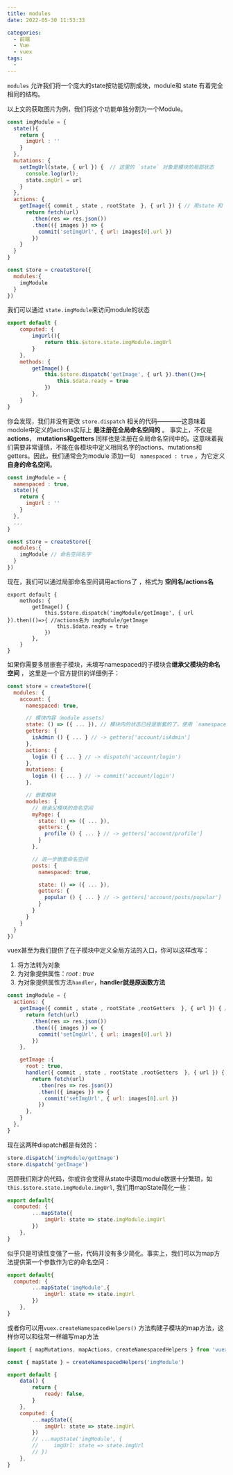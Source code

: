 ```yaml
---
title: modules
date: 2022-05-30 11:53:33

categories:
  - 前端
  - Vue
  - vuex
tags:
  - 
---
```


`modules` 允许我们将一个庞大的state按功能切割成块，module和 state 有着完全相同的结构。

以上文的获取图片为例，我们将这个功能单独分割为一个Module。

```js
const imgModule = {
  state(){
    return {
      imgUrl : ''
    }
  },
  mutations: {
    setImgUrl(state, { url }) {  // 这里的 `state` 对象是模块的局部状态
      console.log(url);
      state.imgUrl = url
    }
  },
  actions: {
    getImage({ commit , state , rootState  }, { url }) { // 用state 和 rootState区分模块的状态的store状态
      return fetch(url)
        .then(res => res.json())
        .then(({ images }) => {
          commit('setImgUrl', { url: images[0].url })
        })
    }
  }
}

const store = createStore({
  modules:{
    imgModule
  }
})

```

我们可以通过 `state.imgModule`来访问module的状态

```js
export default {
    computed: {
        imgUrl(){
            return this.$store.state.imgModule.imgUrl
        }
    },
    methods: {
        getImage() {
            this.$store.dispatch('getImage', { url }).then(()=>{
                this.$data.ready = true
            })
        },
    }
}
```

你会发现，我们并没有更改 `store.dispatch` 相关的代码————这意味着modole中定义的actions实际上 **是注册在全局命名空间的** 。 事实上，不仅是 **actions**， **mutations和getters** 同样也是注册在全局命名空间中的。这意味着我们需要非常谨慎，不能在各模块中定义相同名字的actions、mutations和getters。因此，我们通常会为module 添加一句 ` namespaced : true` ，为它定义**自身的命名空间**。

```js
const imgModule = {
  namespaced : true,
  state(){
    return {
      imgUrl : ''
    }
  },
  ...
}

const store = createStore({
  modules:{
    imgModule // 命名空间名字
  }
})
```

现在，我们可以通过局部命名空间调用actions了 ，格式为 **空间名/actions名**

```js{4}
export default {
    methods: {
        getImage() {
            this.$store.dispatch('imgModule/getImage', { url }).then(()=>{ //actions名为 imgModule/getImage
                this.$data.ready = true
            })
        },
    }
}

```

如果你需要多层嵌套子模块，未填写namespaced的子模块会**继承父模块的命名空间** ， 这里是一个官方提供的详细例子：

```js
const store = createStore({
  modules: {
    account: {
      namespaced: true,

      // 模块内容（module assets）
      state: () => ({ ... }), // 模块内的状态已经是嵌套的了，使用 `namespaced` 属性不会对其产生影响
      getters: {
        isAdmin () { ... } // -> getters['account/isAdmin']
      },
      actions: {
        login () { ... } // -> dispatch('account/login')
      },
      mutations: {
        login () { ... } // -> commit('account/login')
      },

      // 嵌套模块
      modules: {
        // 继承父模块的命名空间
        myPage: {
          state: () => ({ ... }),
          getters: {
            profile () { ... } // -> getters['account/profile']
          }
        },

        // 进一步嵌套命名空间
        posts: {
          namespaced: true,

          state: () => ({ ... }),
          getters: {
            popular () { ... } // -> getters['account/posts/popular']
          }
        }
      }
    }
  }
})

```

vuex甚至为我们提供了在子模块中定义全局方法的入口，你可以这样改写：

1.  将方法转为对象
2.  为对象提供属性：*root : true*
3.  为对象提供属性方法`handler`，**handler就是原函数方法**

```js
const imgModule = {
  actions: {
    getImage({ commit , state , rootState ,rootGetters  }, { url }) { // 用state 和 rootState区分模块的状态的store状态
      return fetch(url)
        .then(res => res.json())
        .then(({ images }) => {
          commit('setImgUrl', { url: images[0].url })
        })
    },

    getImage :{
      root : true,
      handler({ commit , state , rootState ,rootGetters  }, { url }) { // 和上面完全一样
        return fetch(url)
          .then(res => res.json())
          .then(({ images }) => {
            commit('setImgUrl', { url: images[0].url })
          })
      },
    }
  },
}
```

现在这两种dispatch都是有效的：

```js
store.dispatch('imgModule/getImage')
store.dispatch('getImage')
```

回顾我们刚才的代码，你或许会觉得从state中读取module数据十分繁琐，如`this.$store.state.imgModule.imgUrl`, 我们用mapState简化一些：

```js
export default{
  computed: {
        ...mapState({
            imgUrl: state => state.imgModule.imgUrl
        })
    },
}
```

似乎只是可读性变强了一些，代码并没有多少简化。事实上，我们可以为map方法提供第一个参数作为它的命名空间：

```js
export default{
  computed: {
        ...mapState('imgModule',{
            imgUrl: state => state.imgUrl
        })
    },
}
```

或者你可以用`vuex.createNamespacedHelpers()` 方法构建子模块的map方法，这样你可以和往常一样编写map方法

```js
import { mapMutations, mapActions, createNamespacedHelpers } from 'vuex'

const { mapState } = createNamespacedHelpers('imgModule')

export default {
    data() {
        return {
            ready: false,
        }
    },
    computed: {
        ...mapState({
            imgUrl: state => state.imgUrl
        })
        // ...mapState('imgModule', {
        //     imgUrl: state => state.imgUrl
        // })
    },
}

```
